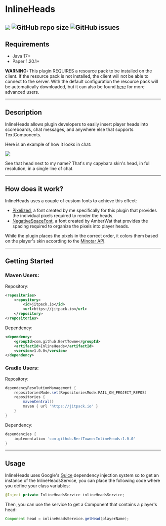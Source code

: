 # InlineHeads

[![](https://jitci.com/gh/BertTowne/InlineHeads/svg)](https://jitci.com/gh/BertTowne/InlineHeads)
![GitHub repo size](https://img.shields.io/github/repo-size/BertTowne/InlineHeads)
![GitHub issues](https://img.shields.io/github/issues-raw/BertTowne/InlineHeads)
---
## Requirements
- Java 17+
- Paper 1.20.1+

**WARNING:** This plugin REQUIRES a resource pack to be installed on the client. If the resource pack is not installed, the client will not be able to connect to the server. With the default configuration the resource pack will be automatically downloaded, but it can also be found [here](https://github.com/BertTowne/Pixelized) for more advanced users.

---

## Description

InlineHeads allows plugin developers to easily insert player heads into scoreboards, chat messages, and anywhere else that supports TextComponents.

Here is an example of how it looks in chat:

![](https://i.gyazo.com/2d4a9e4fc810b5d4991e42a72a1fed78.png)

See that head next to my name? That's my capybara skin's head, in full resolution, in a single line of chat.

---

## How does it work?

InlineHeads uses a couple of custom fonts to achieve this effect:
 - [Pixelized](https://github.com/BertTowne/Pixelized), a font created by me specifically for this plugin that provides the individual pixels required to render the heads.
 - [NegativeSpaceFont](https://github.com/AmberWat/NegativeSpaceFont), a font created by AmberWat that provides the spacing required to organize the pixels into player heads.

While the plugin places the pixels in the correct order, it colors them based on the player's skin according to the [Minotar API](https://minotar.net/).

---

## Getting Started

### Maven Users:
Repository:
```xml
<repositories>
    <repository>
        <id>jitpack.io</id>
        <url>https://jitpack.io</url>
    </repository>
</repositories>
```

Dependency:
```xml
<dependency>
    <groupId>com.github.BertTowne</groupId>
    <artifactId>InlineHeads</artifactId>
    <version>1.0.0</version>
</dependency>
```

### Gradle Users:
Repository:
```groovy
dependencyResolutionManagement {
    repositoriesMode.set(RepositoriesMode.FAIL_ON_PROJECT_REPOS)
    repositories {
        mavenCentral()
        maven { url 'https://jitpack.io' }
    }
}
```

Dependency:
```groovy
dependencies {
    implementation 'com.github.BertTowne:InlineHeads:1.0.0'
}
```
---

## Usage

InlineHeads uses Google's [Guice](https://github.com/google/guice) dependency injection system so to get an instance of the InlineHeadsService, you can place the following code where you define your class variables:
```java
@Inject private InlineHeadsService inlineHeadsService;
```

Then, you can use the service to get a Component that contains a player's head:
```java
Component head = inlineHeadsService.getHead(playerName);
```
